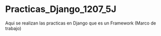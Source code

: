 # Practicas_Django_1207_5J
Aqui se realizan las practicas en Django que es un Framework (Marco de trabajo)
